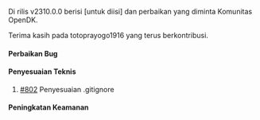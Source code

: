 Di rilis v2310.0.0 berisi [untuk diisi] dan perbaikan yang diminta Komunitas OpenDK.

Terima kasih pada totoprayogo1916 yang terus berkontribusi.

#### Perbaikan Bug

#### Penyesuaian Teknis

1. [#802](https://github.com/OpenSID/OpenDK/issues/802) Penyesuaian .gitignore

#### Peningkatan Keamanan
